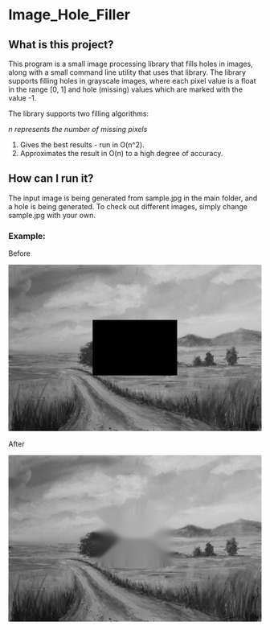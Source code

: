 # Image_Hole_Filler

## What is this project?

This program is a small image processing library that fills holes in images, along with a small command line utility that uses that library.
The library supports filling holes in grayscale images, where each pixel value is a float in the range [0, 1] and hole (missing) values which are marked with the value -1.

The library supports two filling algorithms:

*n represents the number of missing pixels*
1) Gives the best results - run in O(n^2).
2) Approximates the result in O(n) to a high degree of accuracy.

## How can I run it?

The input image is being generated from sample.jpg in the main folder, and a hole is being generated. To check out different images, simply change sample.jpg with your own.

### Example:
Before

![txt](https://github.com/Shahar-St/Image_Hole_Filler/blob/master/input.jpg?raw=true)

After

![txt](https://github.com/Shahar-St/Image_Hole_Filler/blob/master/output.jpg?raw=true)